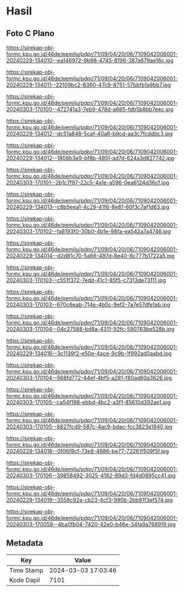 # Hasil

## Foto C Plano

https://sirekap-obj-formc.kpu.go.id/46de/pemilu/pdpr/71/09/04/20/06/7109042006001-20240229-134010--ea146972-9b98-4745-8198-387a679ae16c.jpg

https://sirekap-obj-formc.kpu.go.id/46de/pemilu/pdpr/71/09/04/20/06/7109042006001-20240229-134011--22109bc2-8360-47c9-8751-57bbfb1a9bb7.jpg

https://sirekap-obj-formc.kpu.go.id/46de/pemilu/pdpr/71/09/04/20/06/7109042006001-20240303-170100--472741a3-7eb9-478d-a685-fdb5b8bb7eec.jpg

https://sirekap-obj-formc.kpu.go.id/46de/pemilu/pdpr/71/09/04/20/06/7109042006001-20240229-134012--dc51a848-5caf-40a6-b9cd-aa3c7fcddbc3.jpg

https://sirekap-obj-formc.kpu.go.id/46de/pemilu/pdpr/71/09/04/20/06/7109042006001-20240229-134012--1808b3e9-bf8b-485f-ad7d-624a3d827742.jpg

https://sirekap-obj-formc.kpu.go.id/46de/pemilu/pdpr/71/09/04/20/06/7109042006001-20240303-170101--2b1c7f87-22c5-4a1e-a596-0ea6124d36cf.jpg

https://sirekap-obj-formc.kpu.go.id/46de/pemilu/pdpr/71/09/04/20/06/7109042006001-20240229-134013--c8b5eea1-4c29-41f6-8e81-60f3c7af1d63.jpg

https://sirekap-obj-formc.kpu.go.id/46de/pemilu/pdpr/71/09/04/20/06/7109042006001-20240303-170102--fa8193f0-30b0-4b1e-98fa-ea542a7a4746.jpg

https://sirekap-obj-formc.kpu.go.id/46de/pemilu/pdpr/71/09/04/20/06/7109042006001-20240229-134014--d2d81c70-5a66-497d-8e40-8c777b1722a5.jpg

https://sirekap-obj-formc.kpu.go.id/46de/pemilu/pdpr/71/09/04/20/06/7109042006001-20240303-170103--c551f372-7edd-41c1-85f5-c7313de73111.jpg

https://sirekap-obj-formc.kpu.go.id/46de/pemilu/pdpr/71/09/04/20/06/7109042006001-20240303-170103--670c6eab-714e-4b0c-9ef2-7a7e57dfe1ab.jpg

https://sirekap-obj-formc.kpu.go.id/46de/pemilu/pdpr/71/09/04/20/06/7109042006001-20240303-170104--04c27588-bd8a-4311-92fc-590763be528b.jpg

https://sirekap-obj-formc.kpu.go.id/46de/pemilu/pdpr/71/09/04/20/06/7109042006001-20240229-134016--3c1139f2-e50e-4ace-9c9b-1f992ad0aabd.jpg

https://sirekap-obj-formc.kpu.go.id/46de/pemilu/pdpr/71/09/04/20/06/7109042006001-20240303-170104--568fd772-44ef-4bf5-a281-f80ad60a3626.jpg

https://sirekap-obj-formc.kpu.go.id/46de/pemilu/pdpr/71/09/04/20/06/7109042006001-20240303-170105--ca54f198-ebbd-4bc2-a3f1-85610d392ae1.jpg

https://sirekap-obj-formc.kpu.go.id/46de/pemilu/pdpr/71/09/04/20/06/7109042006001-20240303-170105--8827fcd9-587c-4ac9-bdac-fcc3823e1840.jpg

https://sirekap-obj-formc.kpu.go.id/46de/pemilu/pdpr/71/09/04/20/06/7109042006001-20240229-134018--0f06f8cf-73e8-4686-be77-72261f509f5f.jpg

https://sirekap-obj-formc.kpu.go.id/46de/pemilu/pdpr/71/09/04/20/06/7109042006001-20240303-170106--39858492-3025-4182-89d3-fd4d0895cc41.jpg

https://sirekap-obj-formc.kpu.go.id/46de/pemilu/pdpr/71/09/04/20/06/7109042006001-20240229-134019--3558c92a-cb23-4cf3-990b-2bb81f3ef574.jpg

https://sirekap-obj-formc.kpu.go.id/46de/pemilu/pdpr/71/09/04/20/06/7109042006001-20240303-170058--4ba0fb04-7420-42e0-b46e-34fa9a768919.jpg


## Metadata

| Key        | Value               |
| ---------- | ------------------- |
| Time Stamp | 2024-03-03 17:03:46 |
| Kode Dapil | 7101                |



